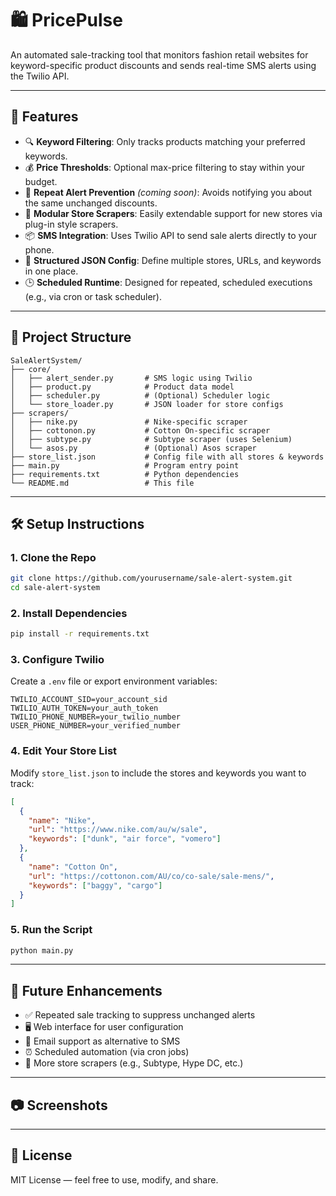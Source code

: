 # 🛍️ PricePulse

An automated sale-tracking tool that monitors fashion retail websites for keyword-specific product discounts and sends real-time SMS alerts using the Twilio API.

---

## 🚀 Features

- 🔍 **Keyword Filtering**: Only tracks products matching your preferred keywords.  
- 💰 **Price Thresholds**: Optional max-price filtering to stay within your budget.  
- 🔁 **Repeat Alert Prevention** *(coming soon)*: Avoids notifying you about the same unchanged discounts.  
- 🧩 **Modular Store Scrapers**: Easily extendable support for new stores via plug-in style scrapers.  
- 📦 **SMS Integration**: Uses Twilio API to send sale alerts directly to your phone.  
- 🧠 **Structured JSON Config**: Define multiple stores, URLs, and keywords in one place.  
- 🕒 **Scheduled Runtime**: Designed for repeated, scheduled executions (e.g., via cron or task scheduler).  

---

## 📁 Project Structure

```
SaleAlertSystem/
├── core/
│   ├── alert_sender.py       # SMS logic using Twilio
│   ├── product.py            # Product data model
│   ├── scheduler.py          # (Optional) Scheduler logic
│   └── store_loader.py       # JSON loader for store configs
├── scrapers/
│   ├── nike.py               # Nike-specific scraper
│   ├── cottonon.py           # Cotton On-specific scraper
│   ├── subtype.py            # Subtype scraper (uses Selenium)
│   └── asos.py               # (Optional) Asos scraper
├── store_list.json           # Config file with all stores & keywords
├── main.py                   # Program entry point
├── requirements.txt          # Python dependencies
└── README.md                 # This file
```

---

## 🛠️ Setup Instructions

### 1. Clone the Repo

```bash
git clone https://github.com/yourusername/sale-alert-system.git
cd sale-alert-system
```

### 2. Install Dependencies

```bash
pip install -r requirements.txt
```

### 3. Configure Twilio

Create a `.env` file or export environment variables:

```env
TWILIO_ACCOUNT_SID=your_account_sid
TWILIO_AUTH_TOKEN=your_auth_token
TWILIO_PHONE_NUMBER=your_twilio_number
USER_PHONE_NUMBER=your_verified_number
```

### 4. Edit Your Store List

Modify `store_list.json` to include the stores and keywords you want to track:

```json
[
  {
    "name": "Nike",
    "url": "https://www.nike.com/au/w/sale",
    "keywords": ["dunk", "air force", "vomero"]
  },
  {
    "name": "Cotton On",
    "url": "https://cottonon.com/AU/co/co-sale/sale-mens/",
    "keywords": ["baggy", "cargo"]
  }
]
```

### 5. Run the Script

```bash
python main.py
```

---

## 📌 Future Enhancements

- ✅ Repeated sale tracking to suppress unchanged alerts  
- 🖥️ Web interface for user configuration  
- 📧 Email support as alternative to SMS  
- ⏰ Scheduled automation (via cron jobs)  
- 🧩 More store scrapers (e.g., Subtype, Hype DC, etc.)  

---

## 📷 Screenshots



---

## 📄 License

MIT License — feel free to use, modify, and share.
